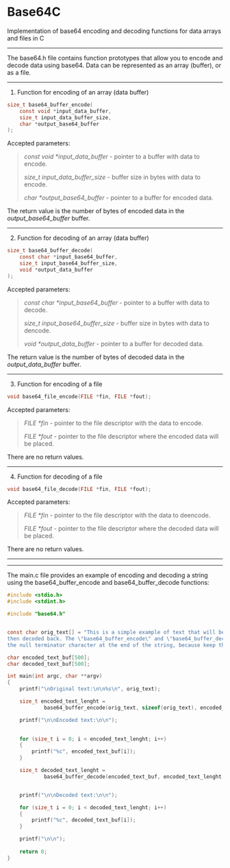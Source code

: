 # Base64C
Implementation of base64 encoding and decoding functions for data arrays and files in C

___

The base64.h file contains function prototypes that allow you to encode and decode data using base64. Data can be represented as an array (buffer), or as a file.

___

1. Function for encoding of an array (data buffer)

```c
size_t base64_buffer_encode(
    const void *input_data_buffer,
    size_t input_data_buffer_size,
    char *output_base64_buffer
);
```
Accepted parameters:
>_const void *input_data_buffer_ - pointer to a buffer with data to encode.
>
>_size_t input_data_buffer_size_ - buffer size in bytes with data to encode.
>
>_char *output_base64_buffer_ - pointer to a buffer for encoded data.

The return value is the number of bytes of encoded data in the _output_base64_buffer_ buffer.


___

2. Function for decoding of an array (data buffer)

```c
size_t base64_buffer_decode(
    const char *input_base64_buffer,
    size_t input_base64_buffer_size,
    void *output_data_buffer
);
```
Accepted parameters:
>_const char *input_base64_buffer_ - pointer to a buffer with data to decode.
>
>_size_t input_base64_buffer_size_ - buffer size in bytes with data to dencode.
>
>_void *output_data_buffer_ - pointer to a buffer for decoded data.

The return value is the number of bytes of decoded data in the _output_data_buffer_ buffer.


___

3. Function for encoding of a file

```c
void base64_file_encode(FILE *fin, FILE *fout);
```
Accepted parameters:
>_FILE *fin_ - pointer to the file descriptor with the data to encode.
>
>_FILE *fout_ - pointer to the file descriptor where the encoded data will be placed.

There are no return values.

___

4. Function for decoding of a file

```c
void base64_file_decode(FILE *fin, FILE *fout);
```
Accepted parameters:
>_FILE *fin_ - pointer to the file descriptor with the data to deencode.
>
>_FILE *fout_ - pointer to the file descriptor where the decoded data will be placed.

There are no return values.

___
___
The main.c file provides an example of encoding and decoding a string using the base64_buffer_encode and base64_buffer_decode functions:

```c
#include <stdio.h>
#include <stdint.h>

#include "base64.h"


const char orig_text[] = "This is a simple example of text that will be encoded with base64 and \
then decoded back. The \"base64_buffer_encode\" and \"base64_buffer_decode\" functions do not set \
the null terminator character at the end of the string, because keep this in mind.";

char encoded_text_buf[500];
char decoded_text_buf[500];

int main(int argc, char **argv)
{
	printf("\nOriginal text:\n\n%s\n", orig_text);

	size_t encoded_text_lenght =
            base64_buffer_encode(orig_text, sizeof(orig_text), encoded_text_buf);

	printf("\n\nEncoded text:\n\n");
	

	for (size_t i = 0; i < encoded_text_lenght; i++)
	{
		printf("%c", encoded_text_buf[i]);
	}

	size_t decoded_text_lenght =
            base64_buffer_decode(encoded_text_buf, encoded_text_lenght, decoded_text_buf);


	printf("\n\nDecoded text:\n\n");

	for (size_t i = 0; i < decoded_text_lenght; i++)
	{
		printf("%c", decoded_text_buf[i]);
	}

	printf("\n\n");
	
	return 0;
}
```
